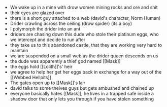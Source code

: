 + We wake up in a mine with drow women mining rocks and ore and shit
+ their eyes are glazed over
+ there is a short guy attached to a web (david's character, Norm Human)
+ Drider crawling across the ceiling (drow spider) (its a boy)
+ I polymorph the drider into an ant
+ driders are chasing down this dude who stole their platinum eggs, who we intercept and decide to run after
+ they take us to this abandoned castle, that they are working very hard to maintain
+ we are suspended on a small web as the drider queen descends on us
+ the dude was apparently a thief god named [[Mask]]
+ the eggs hold [[Lolith]]'s' heir
+ we agree to help her get her eggs back in exchange for a way out of the [[Webbed Hellpits]]
+ The gates open up to [[Mask]]'s lair 
+ david talks to some theives guys but gets ambushed and chained up
+ everyone basically hates [[Mask]], he lives in a trapped safe inside a shadow door that only lets you through if you have stolen something